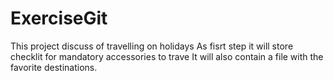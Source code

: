 # ExerciseGit
This project discuss of travelling on holidays
As fisrt step it will store checklit for mandatory accessories to trave
It will also contain a file with the favorite destinations.